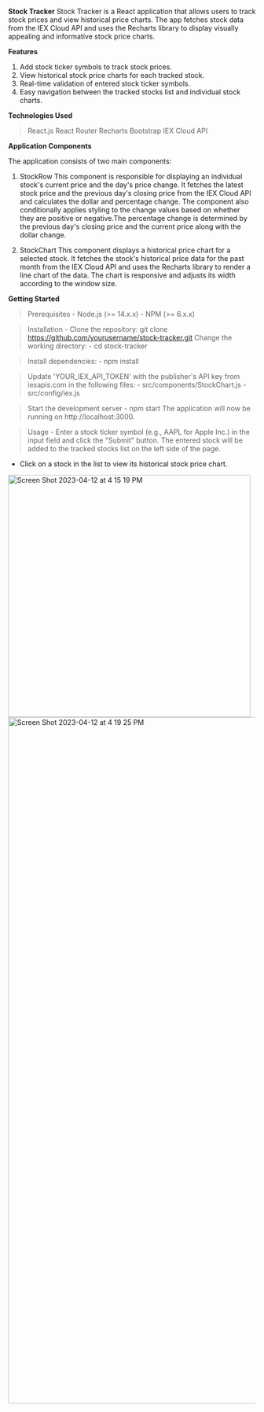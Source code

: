 <b>Stock Tracker</b>
Stock Tracker is a React application that allows users to track stock prices and view historical price charts. The app fetches stock data from the IEX Cloud API and uses the Recharts library to display visually appealing and informative stock price charts. 

<b> Features </b>
1. Add stock ticker symbols to track stock prices.
2. View historical stock price charts for each tracked stock.
3. Real-time validation of entered stock ticker symbols.
4. Easy navigation between the tracked stocks list and individual stock charts.

<b> Technologies Used </b>
> React.js
> React Router
> Recharts
> Bootstrap
> IEX Cloud API

<b>Application Components</b>

The application consists of two main components:

1. StockRow
This component is responsible for displaying an individual stock's current price and the day's price change. It fetches the latest stock price and the previous day's closing price from the IEX Cloud API and calculates the dollar and percentage change. The component also conditionally applies styling to the change values based on whether they are positive or negative.The percentage change is determined by the previous day's closing price and the current price along with the dollar change. 

2. StockChart
This component displays a historical price chart for a selected stock. It fetches the stock's historical price data for the past month from the IEX Cloud API and uses the Recharts library to render a line chart of the data. The chart is responsive and adjusts its width according to the window size.

<b>Getting Started</b>

> Prerequisites
    - Node.js (>= 14.x.x)
    - NPM (>= 6.x.x)
    
> Installation
    - Clone the repository:
      git clone https://github.com/yourusername/stock-tracker.git
> Change the working directory:
    - cd stock-tracker

> Install dependencies:
    - npm install

> Update 'YOUR_IEX_API_TOKEN' with the publisher's API key from iexapis.com in the following files:
    - src/components/StockChart.js
    - src/config/iex.js

> Start the development server
    - npm start
      The application will now be running on http://localhost:3000.

> Usage
    - Enter a stock ticker symbol (e.g., AAPL for Apple Inc.) in the input field and click the "Submit" button. The entered stock will be added to the tracked stocks list on the left side of the page.

   - Click on a stock in the list to view its historical stock price chart.

    
    
    
  <img width="493" alt="Screen Shot 2023-04-12 at 4 15 19 PM" src="https://user-images.githubusercontent.com/105238029/231614844-4b9f7ba7-7c1f-4d97-96c0-68b08ae0d09e.png"> 


<img width="1397" alt="Screen Shot 2023-04-12 at 4 19 25 PM" src="https://user-images.githubusercontent.com/105238029/231614876-e4390fc2-a7a8-483c-8acb-7676f1535e0d.png">


    
